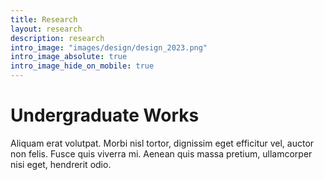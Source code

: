 ```yaml
---
title: Research
layout: research
description: research
intro_image: "images/design/design_2023.png"
intro_image_absolute: true
intro_image_hide_on_mobile: true
---
```


# Undergraduate Works

Aliquam erat volutpat. Morbi nisl tortor, dignissim eget efficitur vel, auctor non felis. Fusce quis viverra mi. Aenean quis massa pretium, ullamcorper nisi eget, hendrerit odio.
